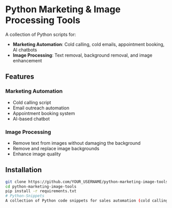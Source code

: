 # Python Marketing & Image Processing Tools

A collection of Python scripts for:
- **Marketing Automation**: Cold calling, cold emails, appointment booking, AI chatbots
- **Image Processing**: Text removal, background removal, and image enhancement

## Features
### Marketing Automation
- Cold calling script
- Email outreach automation
- Appointment booking system
- AI-based chatbot

### Image Processing
- Remove text from images without damaging the background
- Remove and replace image backgrounds
- Enhance image quality

## Installation
```bash
git clone https://github.com/YOUR_USERNAME/python-marketing-image-tools.git
cd python-marketing-image-tools
pip install -r requirements.txt
# Python-Snippets
A collection of Python code snippets for sales automation (cold calling, email outreach, appointment booking, AI chatbots) and image processing (text removal, background removal, enhancements).
